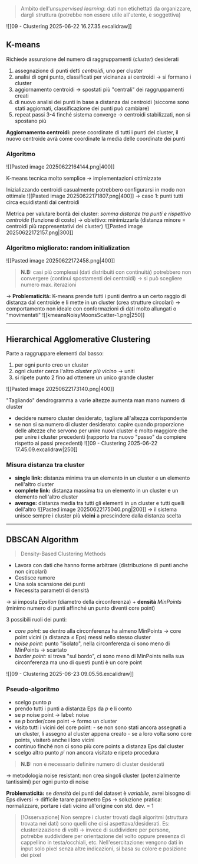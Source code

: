 > Ambito dell'*unsupervised learning*: dati non etichettati da organizzare, dargli struttura (potrebbe non essere utile all'utente, è soggettiva)

![[09 - Clustering 2025-06-22 16.27.35.excalidraw]]

## K-means
Richiede assunzione del numero di raggruppamenti (*cluster*) desiderati
1. assegnazione di punti detti *centroidi*, uno per cluster 
2. analisi di ogni punto, classificati per vicinanza ai centroidi -> si formano i cluster
3. aggiornamento centroidi -> spostati più "centrali" dei raggruppamenti creati
4. di nuovo analisi dei punti in base a distanza dai centroidi (siccome sono stati aggiornati, classificazione dei punti può cambiare)
5. repeat passi 3-4 finché sistema converge -> centroidi stabilizzati, non si spostano più

**Aggiornamento centroidi:** prese coordinate di tutti i punti del cluster, il nuovo centroide avrà come coordinate la media delle coordinate dei punti

### Algoritmo
![[Pasted image 20250622164144.png|400]]

K-means tecnica molto semplice -> implementazioni ottimizzate

Inizializzando centroidi casualmente potrebbero configurarsi in modo non ottimale
![[Pasted image 20250622171807.png|400]]
-> caso 1: punti tutti circa equidistanti dai centroidi 

Metrica per valutare bontà dei cluster: *somma distanze tra punti e rispettivo centroide* (funzione di costo) -> obiettivo: minimizzarla (distanza minore = centroidi più rappresentativi dei cluster)
![[Pasted image 20250622172157.png|300]]

### Algoritmo migliorato: random initialization
![[Pasted image 20250622172458.png|400]]

> **N.B:** casi più complessi (dati distribuiti con continuità) potrebbero non convergere (continui spostamenti dei centroidi) -> si può scegliere numero max. iterazioni

-> **Problematicità:** K-means prende tutti i punti dentro a un certo raggio di distanza dal centroide e li mette in un cluster (crea strutture circolari) -> comportamento non ideale con conformazioni di dati molto allungati o "movimentati"
![[kmeansNoisyMoonsScatter-1.png|250]]

***

## Hierarchical Agglomerative Clustering
Parte a raggruppare elementi dal basso:
1. per ogni punto creo un cluster
2. ogni cluster cerca l'altro *cluster più vicino* -> uniti 
3. si ripete punto 2 fino ad ottenere un unico grande cluster

![[Pasted image 20250622173140.png|400]]

"Tagliando" dendrogramma a varie altezze aumenta man mano numero di cluster 
- decidere numero cluster desiderato, tagliare all'altezza corrispondente
- se non si sa numero di cluster desiderato: capire quando proporzione delle altezze che servono per unire nuovi cluster è molto maggiore che per unire i cluster precedenti (rapporto tra nuovo "passo" da compiere rispetto ai passi precedenti)
![[09 - Clustering 2025-06-22 17.45.09.excalidraw|250]]

### Misura distanza tra cluster
- **single link:** distanza minima tra un elemento in un cluster e un elemento nell'altro cluster
- **complete link:** distanza massima tra un elemento in un cluster e un elemento nell'altro cluster
- **average:** distanza media tra tutti gli elementi in un cluster e tutti quelli dell'altro
![[Pasted image 20250622175040.png|200]]
-> il sistema unisce sempre i cluster più **vicini** a prescindere dalla distanza scelta

***

## DBSCAN Algorithm
> Density-Based Clustering Methods

- Lavora con dati che hanno forme arbitrare (distribuzione di punti anche non circolari)
- Gestisce rumore
- Una sola scansione dei punti
- Necessita parametri di densità

-> si imposta *Epsilon* (diametro della circonferenza) + **densità** *MinPoints* (minimo numero di punti affinché un punto diventi core point)

3 possibili ruoli dei punti:
- *core point:* se dentro alla circonferenza ha almeno MinPoints -> core point vicini (a distanza ≤ Eps) messi nello stesso cluster
- *noise point:* punto "isolato", nella circonferenza ci sono meno di MinPoints -> scartato
- *border point:* si trova "sul bordo", ci sono meno di MinPoints nella sua circonferenza ma uno di questi punti è un core point

![[09 - Clustering 2025-06-23 09.05.56.excalidraw]]

### Pseudo-algoritmo
- scelgo punto $p$
- prendo tutti i punti a distanza Eps da $p$ e li conto
- se $p$ noise point -> label: noise
- se $p$ border/core point -> formo un cluster
- visito tutti i vicini del core point:
	  - se non sono stati ancora assegnati a un cluster, li assegno al cluster appena creato
	  - se a loro volta sono core points, visiterò anche i loro vicini
- continuo finché non ci sono più core points a distanza Eps dal cluster
- scelgo altro punto $p'$ non ancora visitato e ripeto procedura

> **N.B:** non è necessario definire numero di cluster desiderati

-> metodologia noise resistant: non crea singoli cluster (potenzialmente tantissimi) per ogni punto di noise

**Problematicità:** se *densità* dei punti del dataset è *variabile*, avrei bisogno di Eps diversi -> difficile tarare parametro Eps -> soluzione pratica: normalizzare, portare i dati vicino all'origine con std. dev. = 1

> [!Osservazione]
> Non sempre i cluster trovati dagli algoritmi (struttura trovata nei dati) sono quelli che ci si aspettava/desiderati.
> Es: clusterizzazione di volti -> invece di suddividere per persone, potrebbe suddividere per orientazione del volto oppure presenza di cappellino in testa/occhiali, etc. 
> Nell'esercitazione: vengono dati in input solo pixel senza altre indicazioni, si basa su colore e posizione dei pixel 



